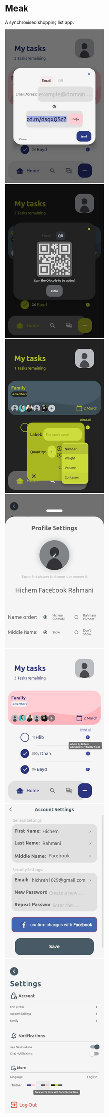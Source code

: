 # Meak

A synchronised shopping list app.

<html>
<head>
<style>
img {
  height: 500px;
}
</style>
</head>
<body>

<img src="assets\Screenshots\AddByEmail.jpg" alt="Image 1">
<img src="assets\Screenshots\AddByQR2.jpg" alt="Image 2">
<img src="assets\Screenshots\AddItem1.jpg" alt="Image 3">
<img src="assets\Screenshots\EditProfile.jpg" alt="Image 4">
<img src="assets\Screenshots\Home1.jpg" alt="Image 5">
<img src="assets\Screenshots\PersonalSettings.jpg" alt="Image 6">
<img src="assets\Screenshots\Settings.jpg" alt="Image 7">
</body>
</html>
